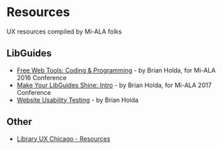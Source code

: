 # Resources
UX resources compiled by Mi-ALA folks

## LibGuides
* [Free Web Tools: Coding & Programming](http://libguides.davenport.edu/webtools) - by Brian Holda, for Mi-ALA 2016 Conference
* [Make Your LibGuides Shine: Intro](http://libguides.davenport.edu/miala2017) - by Brian Holda, for Mi-ALA 2017 Conference
* [Website Usability Testing](http://libguides.davenport.edu/acl) - by Brian Holda

## Other
* [Library UX Chicago - Resources](http://libraryuxchicago.weebly.com/resources.html)
